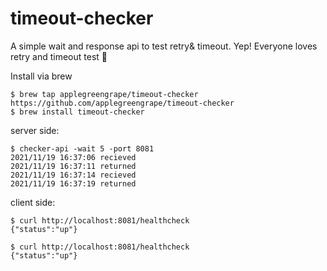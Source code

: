 # timeout-checker
A simple wait and response api to test retry& timeout. Yep! Everyone loves retry and timeout test 🤠

Install via brew 
```
$ brew tap applegreengrape/timeout-checker https://github.com/applegreengrape/timeout-checker
$ brew install timeout-checker
```
server side:
```
$ checker-api -wait 5 -port 8081
2021/11/19 16:37:06 recieved
2021/11/19 16:37:11 returned
2021/11/19 16:37:14 recieved
2021/11/19 16:37:19 returned
```

client side:
```
$ curl http://localhost:8081/healthcheck
{"status":"up"}

$ curl http://localhost:8081/healthcheck
{"status":"up"}
```
